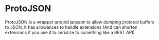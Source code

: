 ProtoJSON
=========

ProtoJSON is a wrapper around jansson to allow dumping protocol buffers to JSON, it has allowances to handle extensions (And can shorten extensions if you use it to serialize to something like a REST API)
